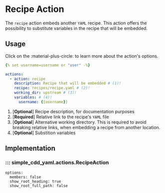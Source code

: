 # Recipe Action

The `recipe` action embeds another `YAML` recipe. This action offers the
possibility to substitute variables in the recipe that will be embedded.

## Usage

Click on the :material-plus-circle: to learn more about the action's options.

```yaml title="Recipe Action"
{% set username=username or "user" -%}

actions:
  - action: recipe
    description: Recipe that will be embedded # (1)!
    recipe: recipes/recipe.yaml # (2)!
    working_dir: upstream # (3)! 
    variables: # (4)! 
      username: {{username}}
```

1. [**Optional**] Recipe description, for documentation purposes
2. [**Required**] Relative link to the recipe's `YAML` file
3. [**Optional**] Alternative working directory. This is required to avoid
   breaking relative links, when embedding a recipe from another location.
4. [**Optional**] Substition variables

## Implementation

### ::: simple_cdd_yaml.actions.RecipeAction
    options:
      members: false
      show_root_heading: true
      show_root_full_path: false

